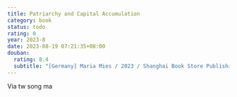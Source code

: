 ```yaml
---
title: Patriarchy and Capital Accumulation
category: book
status: todo
rating: 0
year: 2023-8
date: 2023-08-19 07:21:35+08:00
douban:
  rating: 8.4
  subtitle: "[Germany] Maria Mies / 2023 / Shanghai Book Store Publishing"
---
```


Via tw song ma
